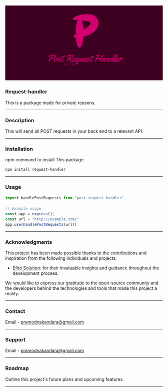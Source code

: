
![Example Image](./images/post.png)
### Request-handler

This is a package made for private reasons.

---



### Description

This will send all POST requests in your back end to a relevant API.

---

### Installation

npm command to install This package.

```bash
npm install request-handler
```

---

### Usage



```javascript
import handlePostRequests from "post-request-handler"

// Example usage
const app = express();
const url = "http://example.com/"
app.use(handlePostRequests(url))


```

---


### Acknowledgments

This project has been made possible thanks to the contributions and inspiration from the following individuals and projects:

- [Efito Solution](https://www.linkedin.com/in/pramod-nakandara97n/): for their invaluable insights and guidance throughout the development process.


We would like to express our gratitude to the open-source community and the developers behind the technologies and tools that made this project a reality.


---

### Contact

Email  - pramodnakandara@gmail.com

---

### Support

Email  - pramodnakandara@gmail.com


---



### Roadmap

Outline this project's future plans and upcoming features.

---


